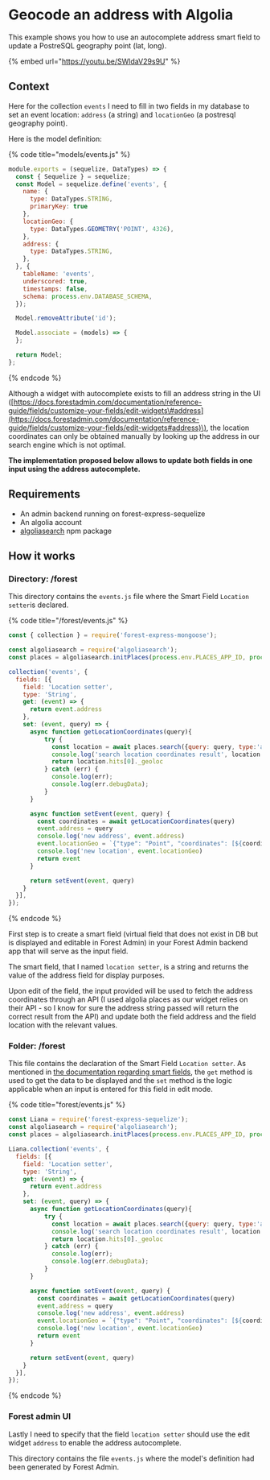 # Geocode an address with Algolia

This example shows you how to use an autocomplete address smart field to update a PostreSQL geography point \(lat, long\).

{% embed url="https://youtu.be/SWldaV29s9U" %}

## Context

Here for the collection `events` I need to fill in two fields in my database to set an event location: `address` \(a string\) and `locationGeo` \(a postresql geography point\). 

Here is the model definition:

{% code title="models/events.js" %}
```javascript
module.exports = (sequelize, DataTypes) => {
  const { Sequelize } = sequelize;
  const Model = sequelize.define('events', {
    name: {
      type: DataTypes.STRING,
      primaryKey: true
    },
    locationGeo: {
      type: DataTypes.GEOMETRY('POINT', 4326),
    },
    address: {
      type: DataTypes.STRING,
    },
  }, {
    tableName: 'events',
    underscored: true,
    timestamps: false,
    schema: process.env.DATABASE_SCHEMA,
  });

  Model.removeAttribute('id');

  Model.associate = (models) => {
  };

  return Model;
};


```
{% endcode %}

Although a widget with autocomplete exists to fill an address string in the UI \([https://docs.forestadmin.com/documentation/reference-guide/fields/customize-your-fields/edit-widgets\#address](https://docs.forestadmin.com/documentation/reference-guide/fields/customize-your-fields/edit-widgets#address)\), the location coordinates can only be obtained manually by looking up the address in our search engine which is not optimal.

**The implementation proposed below allows to update both fields in one input using the address autocomplete.**

## Requirements

* An admin backend running on forest-express-sequelize
* An algolia account
* [algoliasearch](https://www.npmjs.com/package/algoliasearch) npm package

## How it works

### Directory: /forest

This directory contains the `events.js` file where the Smart Field `Location setter`is declared.

{% code title="/forest/events.js" %}
```javascript
const { collection } = require('forest-express-mongoose');

const algoliasearch = require('algoliasearch');
const places = algoliasearch.initPlaces(process.env.PLACES_APP_ID, process.env.PLACES_API_KEY);

collection('events', {
  fields: [{
    field: 'Location setter',
    type: 'String',
    get: (event) => {
      return event.address
    },
    set: (event, query) => {
      async function getLocationCoordinates(query){
          try {
            const location = await places.search({query: query, type:'address'});
            console.log('search location coordinates result', location.hits[0]._geoloc);
            return location.hits[0]._geoloc
          } catch (err) {
            console.log(err);
            console.log(err.debugData);
          }
      }

      async function setEvent(event, query) {
        const coordinates = await getLocationCoordinates(query)
        event.address = query
        console.log('new address', event.address)
        event.locationGeo = `{"type": "Point", "coordinates": [${coordinates.lat}, ${coordinates.lng}]}`
        console.log('new location', event.locationGeo)
        return event
      }

      return setEvent(event, query)
    }
  }],
});
```
{% endcode %}

First step is to create a smart field \(virtual field that does not exist in DB but is displayed and editable in Forest Admin\) in your Forest Admin backend app that will serve as the input field.

The smart field, that I named `location setter`, is a string and returns the value of the address field for display purposes.

Upon edit of the field, the input provided will be used to fetch the address coordinates through an API \(I used algolia places as our widget relies on their API - so I know for sure the address string passed will return the correct result from the API\) and update both the field address and the field location with the relevant values.

### Folder: /forest

This file contains the declaration of the Smart Field `Location setter`. As mentioned in [the documentation regarding smart fields](https://docs.forestadmin.com/documentation/reference-guide/fields/create-and-manage-smart-fields), the `get` method is used to get the data to be displayed and the `set` method is the logic applicable when an input is entered for this field in edit mode.

{% code title="forest/events.js" %}
```javascript
const Liana = require('forest-express-sequelize');
const algoliasearch = require('algoliasearch');
const places = algoliasearch.initPlaces(process.env.PLACES_APP_ID, process.env.PLACES_API_KEY);

Liana.collection('events', {
  fields: [{
    field: 'Location setter',
    type: 'String',
    get: (event) => {
      return event.address
    },
    set: (event, query) => {
      async function getLocationCoordinates(query){
          try {
            const location = await places.search({query: query, type:'address'});
            console.log('search location coordinates result', location.hits[0]._geoloc);
            return location.hits[0]._geoloc
          } catch (err) {
            console.log(err);
            console.log(err.debugData);
          }
      }

      async function setEvent(event, query) {
        const coordinates = await getLocationCoordinates(query)
        event.address = query
        console.log('new address', event.address)
        event.locationGeo = `{"type": "Point", "coordinates": [${coordinates.lat}, ${coordinates.lng}]}`
        console.log('new location', event.locationGeo)
        return event
      }

      return setEvent(event, query)
    }
  }],
});
```
{% endcode %}



###  Forest admin UI

Lastly I need to specify that the field `location setter` should use the edit widget `address` to enable the address autocomplete.

This directory contains the file `events.js` where the model's definition had been generated by Forest Admin.

